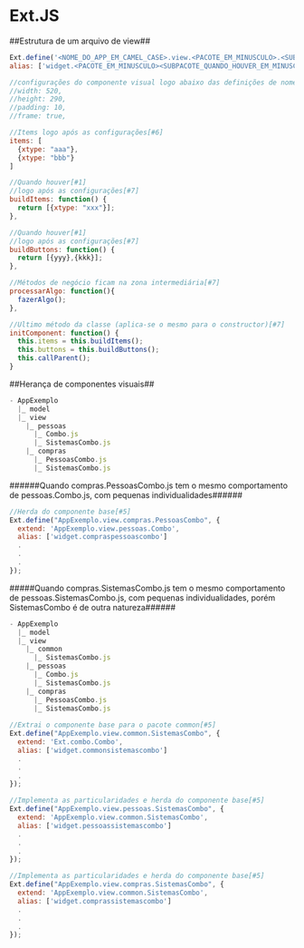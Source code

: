 Ext.JS
=

##Estrutura de um arquivo de view##

```javascript
Ext.define('<NOME_DO_APP_EM_CAMEL_CASE>.view.<PACOTE_EM_MINUSCULO>.<SUBPACOTE_QUANDO_HOUVER_EM_MINUSCULO>.<CLASSE_DO_COMPONENTE_EM_CAMEL_CASE>', {
alias: ['widget.<PACOTE_EM_MINUSCULO><SUBPACOTE_QUANDO_HOUVER_EM_MINUSCULO><CLASSE_DO_COMPONENTE_EM_MINUSCULO>'],

//configurações do componente visual logo abaixo das definições de nome
//width: 520,
//height: 290,
//padding: 10,
//frame: true,

//Items logo após as configurações[#6]
items: [
  {xtype: "aaa"},
  {xtype: "bbb"}
]

//Quando houver[#1]
//logo após as configurações[#7]
buildItems: function() {
  return [{xtype: "xxx"}];
},

//Quando houver[#1]
//logo após as configurações[#7]
buildButtons: function() {
  return [{yyy},{kkk}];
},

//Métodos de negócio ficam na zona intermediária[#7]
processarAlgo: function(){
  fazerAlgo();
},

//Ultimo método da classe (aplica-se o mesmo para o constructor)[#7]
initComponent: function() {
  this.items = this.buildItems();
  this.buttons = this.buildButtons();
  this.callParent();
}
```

##Herança de componentes visuais##
```javascript
- AppExemplo
  |_ model
  |_ view
    |_ pessoas
      |_ Combo.js
      |_ SistemasCombo.js
    |_ compras
      |_ PessoasCombo.js
      |_ SistemasCombo.js
```

######Quando compras.PessoasCombo.js tem o mesmo comportamento de pessoas.Combo.js, com pequenas individualidades######
```javascript
//Herda do componente base[#5]
Ext.define("AppExemplo.view.compras.PessoasCombo", {
  extend: 'AppExemplo.view.pessoas.Combo',
  alias: ['widget.compraspessoascombo']
  .
  .
  .
});
```

#####Quando compras.SistemasCombo.js tem o mesmo comportamento de pessoas.SistemasCombo.js, com pequenas individualidades, porém SistemasCombo é de outra natureza######
```javascript
- AppExemplo
  |_ model
  |_ view
    |_ common
      |_ SistemasCombo.js
    |_ pessoas
      |_ Combo.js
      |_ SistemasCombo.js
    |_ compras
      |_ PessoasCombo.js
      |_ SistemasCombo.js
      
//Extrai o componente base para o pacote common[#5]
Ext.define("AppExemplo.view.common.SistemasCombo", {
  extend: 'Ext.combo.Combo',
  alias: ['widget.commonsistemascombo']
  .
  .
  .
});

//Implementa as particularidades e herda do componente base[#5]
Ext.define("AppExemplo.view.pessoas.SistemasCombo", {
  extend: 'AppExemplo.view.common.SistemasCombo',
  alias: ['widget.pessoassistemascombo']
  .
  .
  .
});

//Implementa as particularidades e herda do componente base[#5]
Ext.define("AppExemplo.view.compras.SistemasCombo", {
  extend: 'AppExemplo.view.common.SistemasCombo',
  alias: ['widget.comprassistemascombo']
  .
  .
  .
});
```
